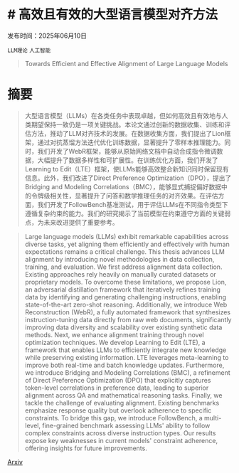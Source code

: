 # # 高效且有效的大型语言模型对齐方法

发布时间：2025年06月10日

`LLM理论` `人工智能`

> Towards Efficient and Effective Alignment of Large Language Models

# 摘要

> 大型语言模型（LLMs）在各类任务中表现卓越，但如何高效且有效地与人类期望保持一致仍是一项关键挑战。本论文通过创新的数据收集、训练和评估方法，推动了LLM对齐技术的发展。在数据收集方面，我们提出了Lion框架，通过对抗蒸馏方法迭代优化训练数据，显著提升了零样本推理能力。同时，我们开发了WebR框架，能够从原始网络文档中自动合成指令微调数据，大幅提升了数据多样性和可扩展性。在训练优化方面，我们开发了Learning to Edit（LTE）框架，使LLMs能够高效整合新知识同时保留现有信息。此外，我们改进了Direct Preference Optimization（DPO），提出了Bridging and Modeling Correlations（BMC），能够显式捕捉偏好数据中的令牌级相关性，显著提升了问答和数学推理任务的对齐效果。在评估方面，我们开发了FollowBench基准测试，用于评估LLMs在不同指令类型下遵循复杂约束的能力。我们的研究揭示了当前模型在约束遵守方面的关键弱点，为未来改进提供了重要参考。

> Large language models (LLMs) exhibit remarkable capabilities across diverse tasks, yet aligning them efficiently and effectively with human expectations remains a critical challenge. This thesis advances LLM alignment by introducing novel methodologies in data collection, training, and evaluation. We first address alignment data collection. Existing approaches rely heavily on manually curated datasets or proprietary models. To overcome these limitations, we propose Lion, an adversarial distillation framework that iteratively refines training data by identifying and generating challenging instructions, enabling state-of-the-art zero-shot reasoning. Additionally, we introduce Web Reconstruction (WebR), a fully automated framework that synthesizes instruction-tuning data directly from raw web documents, significantly improving data diversity and scalability over existing synthetic data methods. Next, we enhance alignment training through novel optimization techniques. We develop Learning to Edit (LTE), a framework that enables LLMs to efficiently integrate new knowledge while preserving existing information. LTE leverages meta-learning to improve both real-time and batch knowledge updates. Furthermore, we introduce Bridging and Modeling Correlations (BMC), a refinement of Direct Preference Optimization (DPO) that explicitly captures token-level correlations in preference data, leading to superior alignment across QA and mathematical reasoning tasks. Finally, we tackle the challenge of evaluating alignment. Existing benchmarks emphasize response quality but overlook adherence to specific constraints. To bridge this gap, we introduce FollowBench, a multi-level, fine-grained benchmark assessing LLMs' ability to follow complex constraints across diverse instruction types. Our results expose key weaknesses in current models' constraint adherence, offering insights for future improvements.

[Arxiv](https://arxiv.org/abs/2506.09329)
